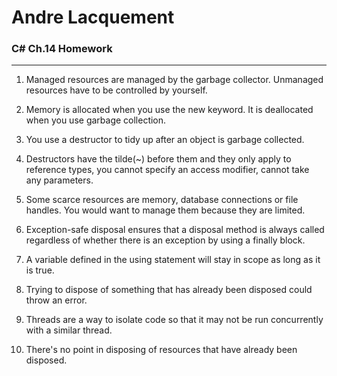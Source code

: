 ﻿# Andre Lacquement
### C# Ch.14 Homework
---

1. Managed resources are managed by the garbage collector. Unmanaged resources have to be controlled by yourself. 

1. Memory is allocated when you use the new keyword. It is deallocated when you use garbage collection. 

1. You use a destructor to tidy up after an object is garbage collected. 

1. Destructors have the tilde(~) before them and they only apply to reference types, you cannot specify an access modifier, cannot take any parameters.

1. Some scarce resources are memory, database connections or file handles. You would want to manage them because they are limited. 

1. Exception-safe disposal ensures that a disposal method is always called regardless of whether there is an exception by using a finally block.

1. A variable defined in the using statement will stay in scope as long as it is true. 

1. Trying to dispose of something that has already been disposed could throw an error.

1. Threads are a way to isolate code so that it may not be run concurrently with a similar thread.

1. There's no point in disposing of resources that have already been disposed. 
